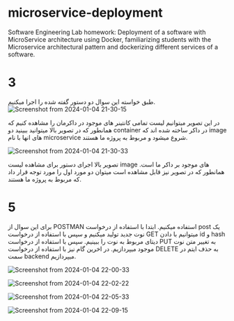 # microservice-deployment
Software Engineering Lab homework: Deployment of a software with MicroService architecture using Docker, familiarizing students with the Microservice architectural pattern and dockerizing different services of a software.

# 3
طبق خواسته این سوال دو دستور گفته شده را اجرا میکنیم. 
![Screenshot from 2024-01-04 21-30-15](https://github.com/Masihbr/microservice-deployment/assets/59168138/f979c31e-fda3-45f0-a9c8-c05847575177)

در این تصویر میتوانیم لیست تمامی کانتینر های موجود در داکرمان را مشاهده کنیم که همانطور که در تصویر بالا میتوانید ببینید دو container در داکر ساخته شده اند که image های انها با نام microservice شروع میشود و مربوط به پروژه ما هستند.

![Screenshot from 2024-01-04 21-30-33](https://github.com/Masihbr/microservice-deployment/assets/59168138/1a9339f6-c3dc-44f8-9735-9302b05a3ede)

تصویر بالا اجرای دستور برای مشاهده لیست image های موجود بر داکر ما است. همانطور که در تصویر نیز قابل مشاهده است میتوان دو مورد اول را مورد توجه قرار داد که مربوط به پروژه ما هستند.
# 5
برای این سوال از POSTMAN استفاده میکنیم. ابتدا با استفاده از درخواست post یک نوت جدید تولید میکنیم و سپس با استفاده از درخواست GET میتوانیم با دادن id و hash دیتای مربوط به نوت را ببینیم. سپس با استفاده از درخواست PUT به تغییر متن نوت موجود میپردازیم. در اخرین گام نیز با استفاده از درخواست DELETE به حذف ایتم در سمت backend میپردازیم.

![Screenshot from 2024-01-04 22-00-33](https://github.com/Masihbr/microservice-deployment/assets/59168138/0493c028-d1d1-4a59-857c-b937adfd2258)

![Screenshot from 2024-01-04 22-02-22](https://github.com/Masihbr/microservice-deployment/assets/59168138/a0ded420-4838-4c50-b650-d98a5850d625)

![Screenshot from 2024-01-04 22-05-33](https://github.com/Masihbr/microservice-deployment/assets/59168138/917f699c-25c5-4f19-b900-63d146c21173)

![Screenshot from 2024-01-04 22-09-15](https://github.com/Masihbr/microservice-deployment/assets/59168138/66609994-240e-43f3-a99c-178f15281349)
